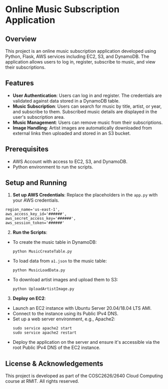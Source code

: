 # Online Music Subscription Application

## Overview
This project is an online music subscription application developed using Python, Flask, AWS services including EC2, S3, and DynamoDB. The application allows users to log in, register, subscribe to music, and view their subscriptions.

## Features
- **User Authentication**: Users can log in and register. The credentials are validated against data stored in a DynamoDB table.
- **Music Subscription**: Users can search for music by title, artist, or year, and subscribe to them. Subscribed music details are displayed in the user's subscription area.
- **Music Management**: Users can remove music from their subscriptions.
- **Image Handling**: Artist images are automatically downloaded from external links then uploaded and stored in an S3 bucket.

## Prerequisites
- AWS Account with access to EC2, S3, and DynamoDB.
- Python environment to run the scripts.

## Setup and Running

1. **Set up AWS Credentials**:
Replace the placeholders in the `app.py` with your AWS credentials.
```
region_name='us-east-1',
aws_access_key_id='######',
aws_secret_access_key='######',
aws_session_token='######'
```


2. **Run the Scripts**:
- To create the music table in DynamoDB:
  ```
  python MusicCreateTable.py
  ```
- To load data from `a1.json` to the music table:
  ```
  python MusicLoadData.py
  ```
- To download artist images and upload them to S3:
  ```
  python UploadArtistImage.py
  ```

3. **Deploy on EC2**:
- Launch an EC2 instance with Ubuntu Server 20.04/18.04 LTS AMI.
- Connect to the instance using its Public IPv4 DNS.
- Set up a web server environment, e.g., Apache2:
  ```
  sudo service apache2 start
  sudo service apache2 restart
  ```
- Deploy the application on the server and ensure it's accessible via the root Public IPv4 DNS of the EC2 instance.


## License & Acknowledgements
This project is developed as part of the COSC2626/2640 Cloud Computing course at RMIT. All rights reserved.
